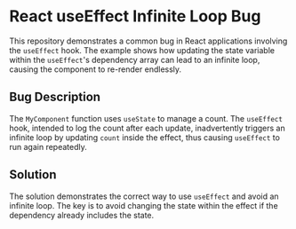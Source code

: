 # React useEffect Infinite Loop Bug

This repository demonstrates a common bug in React applications involving the `useEffect` hook.  The example shows how updating the state variable within the `useEffect`'s dependency array can lead to an infinite loop, causing the component to re-render endlessly.

## Bug Description
The `MyComponent` function uses `useState` to manage a count. The `useEffect` hook, intended to log the count after each update, inadvertently triggers an infinite loop by updating `count` inside the effect, thus causing `useEffect` to run again repeatedly.

## Solution
The solution demonstrates the correct way to use `useEffect` and avoid an infinite loop.  The key is to avoid changing the state within the effect if the dependency already includes the state.